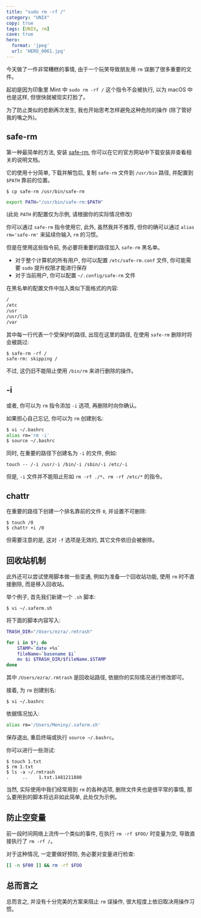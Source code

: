```yaml
---
title: "sudo rm -rf /"
category: "UNIX"
copy: true
tags: [UNIX, rm]
cave: true
hero:
  format: 'jpeg'
  url: 'HERO_0061.jpg'
---
```

今天做了一件非常糟糕的事情, 由于一个玩笑导致朋友用 `rm` 误删了很多重要的文件。

起初是因为印象里 Mint 中 `sudo rm -rf /` 这个指令不会被执行, 以为 macOS 中也是这样, 但很快就被现实打脸了。

为了防止类似的悲剧再次发生, 我也开始思考怎样避免这种危险的操作 (除了管好我的嘴之外)。

## safe-rm

第一种最简单的方法, 安装 [safe-rm](https://launchpad.net/safe-rm), 你可以在它的官方网站中下载安装并查看相关的说明文档。

它的使用十分简单, 下载并解包后, 复制 `safe-rm` 文件到 `/usr/bin` 路径, 并配置到 `$PATH` 靠前的位置。

```console
$ cp safe-rm /usr/bin/safe-rm
```

```sh
export PATH="/usr/bin/safe-rm:$PATH"
```

(此处 `PATH` 的配置仅为示例, 请根据你的实际情况修改)

你可以通过 `safe-rm` 指令使用它, 此外, 虽然我并不推荐, 但你的确可以通过 `alias rm='safe-rm'` 来延续你输入 `rm` 的习惯。

但是在使用这些指令前, 务必要将重要的路径加入 `safe-rm` 黑名单。

* 对于整个计算机的所有用户, 你可以配置 `/etc/safe-rm.conf` 文件, 你可能需要 `sudo` 提升权限才能进行保存
* 对于当前用户, 你可以配置 `~/.config/safe-rm` 文件

在黑名单的配置文件中加入类似下面格式的内容:

```sh
/
/etc
/usr
/usr/lib
/var
```

其中每一行代表一个受保护的路径, 出现在这里的路径, 在使用 `safe-rm` 删除时将会被跳过:

```console
$ safe-rm -rf /
safe-rm: skipping /
```

不过, 这仍旧不能阻止使用 `/bin/rm` 来进行删除的操作。

## -i

或者, 你可以为 `rm` 指令添加 `-i` 选项, 再删除时向你确认。

如果担心自己忘记, 你可以为 `rm` 创建别名:

```sh
$ vi ~/.bashrc
alias rm='rm -i'
$ source ~/.bashrc
```

同时, 在重要的路径下创建名为 `-i` 的文件, 例如:

```console
touch -- /-i /usr/-i /bin/-i /sbin/-i /etc/-i
```

但是, `-i` 文件并不能阻止形如 `rm -rf ./*`、`rm -rf /etc/*` 的指令。

## chattr

在重要的路径下创建一个排名靠前的文件 `0`, 并设置不可删除:

```console
$ touch /0
$ chattr +i /0
```

但需要注意的是, 这对 `-f` 选项是无效的, 其它文件依旧会被删除。

## 回收站机制

此外还可以尝试使用脚本做一些变通, 例如为准备一个回收站功能, 使用 `rm` 时不直接删除, 而是移入回收站。

举个例子, 首先我们新建一个 `.sh` 脚本:

```console
$ vi ~/.saferm.sh
```

将下面的脚本内容写入:

```sh
TRASH_DIR="/Users/ezra/.rmtrash"

for i in $*; do
    STAMP=`date +%s`
    fileName=`basename $i`
    mv $i $TRASH_DIR/$fileName.$STAMP
done
```

其中 `/Users/ezra/.rmtrash` 是回收站路径, 依据你的实际情况进行修改即可。

接着, 为 `rm` 创建别名:

```console
$ vi ~/.bashrc
```

依据情况加入:

```sh
alias rm='/Users/Meniny/.saferm.sh'
```

保存退出, 重启终端或执行 `source ~/.bashrc`。

你可以进行一些测试:

```console
$ touch 1.txt
$ rm 1.txt
$ ls -a ~/.rmtrash
.	  ..  	1.txt.1481211880
```

当然, 实际使用中我们经常用到 `rm` 的各种选项, 删除文件夹也是很平常的事情, 那么要用到的脚本将远非如此简单, 此处仅为示例。

## 防止空变量

前一段时间网络上流传一个类似的事件, 在执行 `rm -rf $FOO/` 时变量为空, 导致直接执行了 `rm -rf /`。

对于这种情况, 一定要做好预防, 务必要对变量进行检查:

```sh
[[ -n $F00 ]] && rm -rf $FOO
```

## 总而言之

总而言之, 并没有十分完美的方案来阻止 `rm` 误操作, 很大程度上依旧取决用操作习惯。
